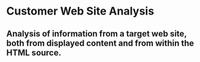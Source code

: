 # Customer Web Site Analysis

## Analysis of information from a target web site, both from displayed content and from within the HTML source.
